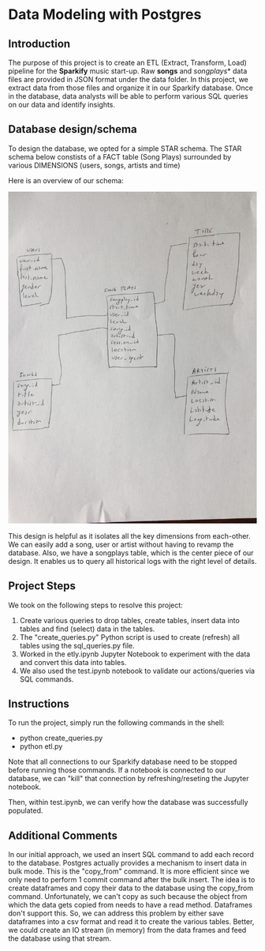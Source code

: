# Data Modeling with Postgres

## Introduction

The purpose of this project is to create an ETL (Extract, Transform, Load) pipeline for the **Sparkify** music start-up. Raw **songs** and *songplays** data files are provided in JSON format under the data folder. In this project, we extract data from those files and organize it in our Sparkify database.
Once in the database, data analysts will be able to perform various SQL queries on our data and identify insights.

## Database design/schema

To design the database, we opted for a simple STAR schema. The STAR schema below constists of a FACT table (Song Plays) surrounded by various DIMENSIONS (users, songs, artists and time)

Here is an overview of our schema:

 ![Database design](/DBdesign.JPG)

This design is helpful as it isolates all the key dimensions from each-other. We can easily add a song, user or artist without having to revamp the database. Also, we have a songplays table, which is the center piece of our design. It enables us to query all historical logs with the right level of details.

## Project Steps

We took on the following steps to resolve this project:

1. Create various queries to drop tables, create tables, insert data into tables and find (select) data in the tables.
2. The "create_queries.py" Python script is used to create (refresh) all tables using the sql_queries.py file.
3. Worked in the etly.ipynb Jupyter Notebook to experiment with the data and convert this data into tables.
4. We also used the test.ipynb notebook to validate our actions/queries via SQL commands.

## Instructions

To run the project, simply run the following commands in the shell:
- python create_queries.py
- python etl.py

Note that all connections to our Sparkify database need to be stopped before running those commands. If a notebook is connected to our database, we can "kill" that connection by refreshing/reseting the Jupyter notebook.

Then, within test.ipynb, we can verify how the database was successfully populated.

## Additional Comments

In our initial approach, we used an insert SQL command to add each record to the database. Postgres actually provides a mechanism to insert data in bulk mode. This is the "copy_from" command. It is more efficient since we only need to perform 1 commit command after the bulk insert. The idea is to create dataframes and copy their data to the database using the copy_from command. Unfortunately, we can't copy as such because the object from which the data gets copied from needs to have a read method. Dataframes don't support this. So, we can address this problem by either save dataframes into a csv format and read it to create the various tables. Better, we could create an IO stream (in memory) from the data frames and feed the database using that stream.
